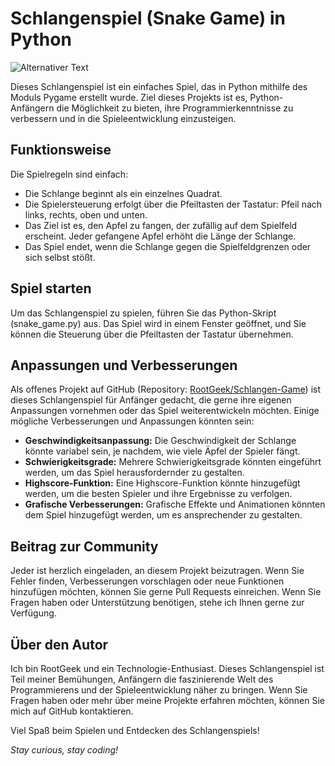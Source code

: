 # Schlangenspiel (Snake Game) in Python


![Alternativer Text](https://drive.google.com/uc?export=view&id=1TZJ_36QOu2I5MveDfuQeUfZsObSatrKC)

Dieses Schlangenspiel ist ein einfaches Spiel, das in Python mithilfe des Moduls Pygame erstellt wurde. Ziel dieses Projekts ist es, Python-Anfängern die Möglichkeit zu bieten, ihre Programmierkenntnisse zu verbessern und in die Spieleentwicklung einzusteigen.

## Funktionsweise

Die Spielregeln sind einfach:

- Die Schlange beginnt als ein einzelnes Quadrat.
- Die Spielersteuerung erfolgt über die Pfeiltasten der Tastatur: Pfeil nach links, rechts, oben und unten.
- Das Ziel ist es, den Apfel zu fangen, der zufällig auf dem Spielfeld erscheint. Jeder gefangene Apfel erhöht die Länge der Schlange.
- Das Spiel endet, wenn die Schlange gegen die Spielfeldgrenzen oder sich selbst stößt.

## Spiel starten

Um das Schlangenspiel zu spielen, führen Sie das Python-Skript (snake_game.py) aus. Das Spiel wird in einem Fenster geöffnet, und Sie können die Steuerung über die Pfeiltasten der Tastatur übernehmen.

## Anpassungen und Verbesserungen

Als offenes Projekt auf GitHub (Repository: [RootGeek/Schlangen-Game](https://github.com/RootGeek/Schlangen-Game)) ist dieses Schlangenspiel für Anfänger gedacht, die gerne ihre eigenen Anpassungen vornehmen oder das Spiel weiterentwickeln möchten. Einige mögliche Verbesserungen und Anpassungen könnten sein:

- **Geschwindigkeitsanpassung:** Die Geschwindigkeit der Schlange könnte variabel sein, je nachdem, wie viele Äpfel der Spieler fängt.
- **Schwierigkeitsgrade:** Mehrere Schwierigkeitsgrade könnten eingeführt werden, um das Spiel herausfordernder zu gestalten.
- **Highscore-Funktion:** Eine Highscore-Funktion könnte hinzugefügt werden, um die besten Spieler und ihre Ergebnisse zu verfolgen.
- **Grafische Verbesserungen:** Grafische Effekte und Animationen könnten dem Spiel hinzugefügt werden, um es ansprechender zu gestalten.

## Beitrag zur Community

Jeder ist herzlich eingeladen, an diesem Projekt beizutragen. Wenn Sie Fehler finden, Verbesserungen vorschlagen oder neue Funktionen hinzufügen möchten, können Sie gerne Pull Requests einreichen. Wenn Sie Fragen haben oder Unterstützung benötigen, stehe ich Ihnen gerne zur Verfügung.

## Über den Autor

Ich bin RootGeek und ein Technologie-Enthusiast. Dieses Schlangenspiel ist Teil meiner Bemühungen, Anfängern die faszinierende Welt des Programmierens und der Spieleentwicklung näher zu bringen. Wenn Sie Fragen haben oder mehr über meine Projekte erfahren möchten, können Sie mich auf GitHub kontaktieren.

Viel Spaß beim Spielen und Entdecken des Schlangenspiels!

*Stay curious, stay coding!*

